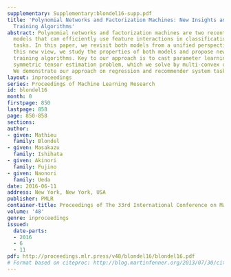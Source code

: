```yaml
---
supplementary: Supplementary:blondel16-supp.pdf
title: 'Polynomial Networks and Factorization Machines: New Insights and Efficient
  Training Algorithms'
abstract: Polynomial networks and factorization machines are two recently-proposed
  models that can efficiently use feature interactions in classification and regression
  tasks. In this paper, we revisit both models from a unified perspective. Based on
  this new view, we study the properties of both models and propose new efficient
  training algorithms. Key to our approach is to cast parameter learning as a low-rank
  symmetric tensor estimation problem, which we solve by multi-convex optimization.
  We demonstrate our approach on regression and recommender system tasks.
layout: inproceedings
series: Proceedings of Machine Learning Research
id: blondel16
month: 0
firstpage: 850
lastpage: 858
page: 850-858
sections: 
author:
- given: Mathieu
  family: Blondel
- given: Masakazu
  family: Ishihata
- given: Akinori
  family: Fujino
- given: Naonori
  family: Ueda
date: 2016-06-11
address: New York, New York, USA
publisher: PMLR
container-title: Proceedings of The 33rd International Conference on Machine Learning
volume: '48'
genre: inproceedings
issued:
  date-parts:
  - 2016
  - 6
  - 11
pdf: http://proceedings.mlr.press/v48/blondel16/blondel16.pdf
# Format based on citeproc: http://blog.martinfenner.org/2013/07/30/citeproc-yaml-for-bibliographies/
---
```

